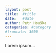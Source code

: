 ```yaml
---
layout: post
title:  #title
date:   #date
author: Petr Houška
categories: #category
#truncate: 3600
---	
```


Lorem ipsum...
